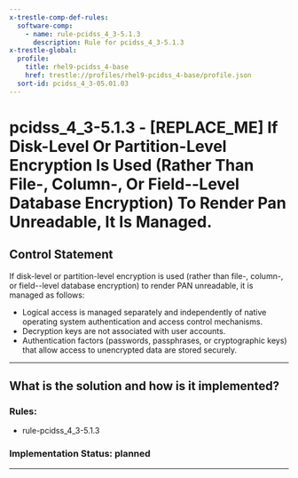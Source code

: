 ```yaml
---
x-trestle-comp-def-rules:
  software-comp:
    - name: rule-pcidss_4_3-5.1.3
      description: Rule for pcidss_4_3-5.1.3
x-trestle-global:
  profile:
    title: rhel9-pcidss_4-base
    href: trestle://profiles/rhel9-pcidss_4-base/profile.json
  sort-id: pcidss_4_3-05.01.03
---
```


# pcidss_4_3-5.1.3 - \[REPLACE_ME\] If Disk-Level Or Partition-Level Encryption Is Used (Rather Than File-, Column-, Or Field--Level Database Encryption) To Render Pan Unreadable, It Is Managed.

## Control Statement

If disk-level or partition-level encryption is used (rather than file-, column-, or
field--level database encryption) to render PAN unreadable, it is managed as follows:
- Logical access is managed separately and independently of native operating system
authentication and access control mechanisms.
- Decryption keys are not associated with user accounts.
- Authentication factors (passwords, passphrases, or cryptographic keys) that allow
access to unencrypted data are stored securely.

______________________________________________________________________

## What is the solution and how is it implemented?

<!-- For implementation status enter one of: implemented, partial, planned, alternative, not-applicable -->

<!-- Note that the list of rules under ### Rules: is read-only and changes will not be captured after assembly to JSON -->

<!-- Add control implementation description here for control: pcidss_4_3-5.1.3 -->

### Rules:

  - rule-pcidss_4_3-5.1.3

### Implementation Status: planned

______________________________________________________________________
